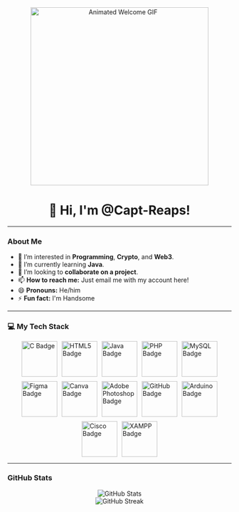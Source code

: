 <div align="center">
  <img src="https://media1.giphy.com/media/v1.Y2lkPTc5MGI3NjExMmN1MGg1dmZyZ2RhejJqYjhjZzVpd2R3eDhudnhiZHFiaWx4YWJmdyZlcD12MV9pbnRlcm5hbF9naWZfYnlfaWQmY3Q9Zw/3o85xoi6nNqJQJ95Qc/giphy.gif" alt="Animated Welcome GIF" width="400"/>
  <h1>👋 Hi, I'm @Capt-Reaps!</h1>
</div>

---

### About Me

- 👀 I’m interested in **Programming**, **Crypto**, and **Web3**.
- 🌱 I’m currently learning **Java**.
- 💞️ I’m looking to **collaborate on a project**.
- 📫 **How to reach me:** Just email me with my account here!
- 😄 **Pronouns:** He/him
- ⚡ **Fun fact:** I'm Handsome

---

### 💻 My Tech Stack


<div style="display: flex; flex-wrap: wrap; gap: 10px; justify-content: center;">
    <img src="https://img.shields.io/badge/-C-2D3899?style=flat&logo=c&logoColor=white" alt="C Badge" height="80"/>
    <img src="https://img.shields.io/badge/-HTML5-E34F26?style=flat&logo=html5&logoColor=white" alt="HTML5 Badge" height="80"/>
    <img src="https://img.shields.io/badge/-JAVA-E34F26?style=flat&logo=java&logoColor=white" alt="Java Badge" height="80"/>
    <img src="https://img.shields.io/badge/-PHP-777BB4?style=flat&logo=php&logoColor=white" alt="PHP Badge" height="80"/>
    <img src="https://img.shields.io/badge/-MySQL-4479A1?style=flat&logo=mysql&logoColor=white" alt="MySQL Badge" height="80"/>
    <img src="https://img.shields.io/badge/-Figma-F24E1E?style=flat&logo=figma&logoColor=white" alt="Figma Badge" height="80"/>
    <img src="https://img.shields.io/badge/-Canva-00C4CC?style=flat&logo=canva&logoColor=white" alt="Canva Badge" height="80"/>
    <img src="https://img.shields.io/badge/-Adobe%20Photoshop-31A8FF?style=flat&logo=adobe-photoshop&logoColor=white" alt="Adobe Photoshop Badge" height="80"/>
    <img src="https://img.shields.io/badge/-GitHub-181717?style=flat&logo=github&logoColor=white" alt="GitHub Badge" height="80"/>
    <img src="https://img.shields.io/badge/-Arduino-00979D?style=flat&logo=arduino&logoColor=white" alt="Arduino Badge" height="80"/>
    <img src="https://img.shields.io/badge/-Cisco-1BA0D7?style=flat&logo=cisco&logoColor=white" alt="Cisco Badge" height="80"/>
<!--     <img src="https://img.shields.io/badge/-Bootstrap-563D7C?style=flat&logo=bootstrap&logoColor=white" alt="Bootstrap Badge" height="25"/> -->
    <img src="https://img.shields.io/badge/-XAMPP-FB7A24?style=flat&logo=apache&logoColor=white" alt="XAMPP Badge" height="80"/>
</div>

---

### GitHub Stats

<div align="center">
  <img src="https://github-readme-stats.vercel.app/api?username=Capt-Reaps&show_icons=true&theme=default&hide_border=true&bg_color=ffffff00&border_color=00000000" alt="GitHub Stats"/>
  <br>
  <img src="https://github-readme-streak-stats.herokuapp.com/?user=Capt-Reaps&theme=dark&hide_border=true&bg_color=0d111700" alt="GitHub Streak"/>
</div>
